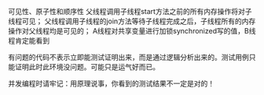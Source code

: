 可见性、原子性和顺序性
父线程调用子线程start方法之前的所有内存操作将对子线程可见；
父线程调用子线程的join方法等待子线程完成之后，子线程所有的内存操作对父线程均是可见的；
A线程对共享变量进行加锁synchronized写的值，B线程肯定能看到

有问题的代码不表示立即能测试证明出来，而是通过逻辑分析出来的。测试用例只能证明此时此环境没问题。可能只是运气好而已。

并发编程时请牢记：用原理说事，你看到的测试结果不一定是对的！
